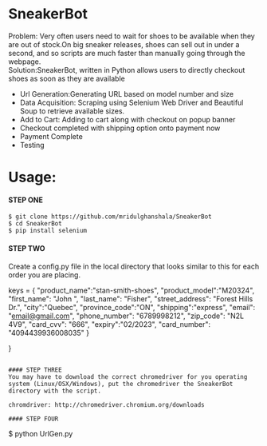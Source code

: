 <h1><a id="SneakerBot_0"></a>SneakerBot</h1>
<p>Problem: Very often users need to wait for shoes to be available when they are out of stock.On big sneaker releases, shoes can sell out in under a second, and so scripts are much faster than manually going through the webpage.<br>
Solution:SneakerBot, written in Python allows users to directly checkout shoes as soon as they are available</p>
<ul>
<li>Url Generation:Generating URL based on model number and size</li>
<li>Data Acquisition: Scraping using Selenium Web Driver and Beautiful Soup to retrieve available sizes.</li>
<li>Add to Cart: Adding to cart along with checkout on popup banner</li>
<li>Checkout completed with shipping option onto payment now</li>
<li>Payment Complete</li>
<li>Testing</li>
</ul>

# Usage:

#### STEP ONE
```
$ git clone https://github.com/mridulghanshala/SneakerBot
$ cd SneakerBot
$ pip install selenium 
```

#### STEP TWO
Create a config.py file in the local directory that looks similar to this for each order you are placing.

keys = {
    "product_name":"stan-smith-shoes",
    "product_model":"M20324",
    "first_name": "John ",
    "last_name": "Fisher",
    "street_address": "Forest Hills Dr.",
    "city":"Quebec",
    "province_code":"ON",
    "shipping":"express",
    "email": "email@gmail.com",
    "phone_number": "6789998212",
    "zip_code": "N2L 4V9",
    "card_cvv": "666",
    "expiry":"02/2023",
    "card_number": "4094439936008035"
}

}
```

#### STEP THREE
You may have to download the correct chromedriver for you operating system (Linux/OSX/Windows), put the chromedriver the SneakerBot directory with the script.

chromdriver: http://chromedriver.chromium.org/downloads

#### STEP FOUR
```
$ python UrlGen.py
```

